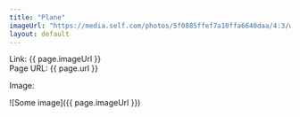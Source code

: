 ```yaml
---
title: "Plane"
imageUrl: "https://media.self.com/photos/5f0885ffef7a10ffa6640daa/4:3/w_2560%2Cc_limit/travel_plane_corona.jpeg"
layout: default
---
```



Link: {{ page.imageUrl }}  
Page URL: {{ page.url }}  

Image:  

![Some image]({{ page.imageUrl }})
